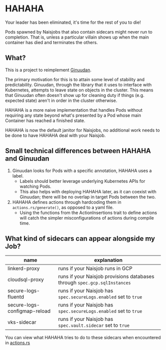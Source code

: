 # HAHAHA

Your leader has been eliminated, it's time for the rest of you to die!

Pods spawned by Naisjobs that also contain sidecars might never run to completion.
That is, unless a particular villain shows up when the main container has died and terminates the others.

## What?

This is a project to reimplement [Ginuudan](https://github.com/nais/ginuudan).

The primary motivation for this is to attain some level of stability and predictability.
Ginuudan, through the library that it uses to interface with Kubernetes, attempts to leave state on objects in the cluster.
This means that Ginuudan often doesn't show up for cleaning duty if things (e.g. expected state) aren't in order in the cluster otherwise.

HAHAHA is a more naive implementation that handles Pods without requiring any state beyond what's presented by a Pod whose main Container has reached a finished state.

HAHAHA is now the default janitor for Naisjobs, no additional work needs to be done to have HAHAHA deal with your Naisjob.

## Small technical differences between HAHAHA and Ginuudan

1. Ginuudan looks for Pods with a specific annotation, HAHAHA uses a label.
    * Labels should better leverage underlying Kubernetes APIs for watching Pods.
    * This also helps with deploying HAHAHA later, as it can coexist with Ginuudan; there will be no overlap in target Pods between the two.
2. HAHAHA defines actions through hardcoding them in `actions.rs/generate()`, as opposed to a yaml file.
    * Using the functions from the ActionInsertions trait to define actions will catch the simpler misconfigurations of actions during compile time.


## What kind of sidecars can appear alongside my Job?

| name | explanation |
|------|-------------|
| linkerd-proxy | runs if your Naisjob runs in GCP | 
| cloudsql-proxy | runs if your Naisjob provisions databases through `spec.gcp.sqlInstances` |
| secure-logs-fluentd | runs if your Naisjob has `spec.secureLogs.enabled` set to `true` |
| secure-logs-configmap-reload | runs if your Naisjob has `spec.secureLogs.enabled` set to `true` |
| vks-sidecar | runs if your Naisjob has `spec.vault.sidecar` set to `true` |

You can view what HAHAHA tries to do to these sidecars when encountered in [actions.rs](https://github.com/nais/hahaha/blob/main/src/actions.rs#L9-L13)

